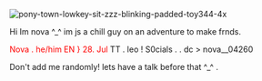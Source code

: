 ![pony-town-lowkey-sit-zzz-blinking-padded-toy344-4x](https://github.com/user-attachments/assets/a3f86642-b79f-4b74-80c7-dd954e84d7db)

Hi Im nova ^_^ im js a chill guy on an adventure to make frnds. 

<font color="red">Nova . he/him EN } 28. Jul</font>
 TT . leo ! 
 S0cials . . dc > nova__04260 

 Don't add me randomly! lets have a talk before that ^_^ .
